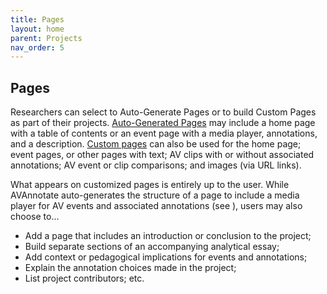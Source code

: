 ```yaml
---
title: Pages
layout: home
parent: Projects
nav_order: 5
---
```

## Pages

Researchers can select to Auto-Generate Pages or to build Custom Pages as part of their projects. [Auto-Generated Pages](https://avannotate.github.io/documentation/pages/AutogeneratedPages/) may include a home page with a table of contents or an event page with a media player, annotations, and a description. [Custom pages](https://avannotate.github.io/documentation/pages/UserBuiltPages/) can also be used for the home page; event pages, or other pages with text; AV clips with or without associated annotations; AV event or clip comparisons; and images (via URL links).

What appears on customized pages is entirely up to the user. While AVAnnotate auto-generates the structure of a page to include a media player for AV events and associated annotations (see ), users may also choose to...
- Add a page that includes an introduction or conclusion to the project;
- Build separate sections of an accompanying analytical essay;
- Add context or pedagogical implications for events and annotations;
- Explain the annotation choices made in the project;
- List project contributors; etc. 
